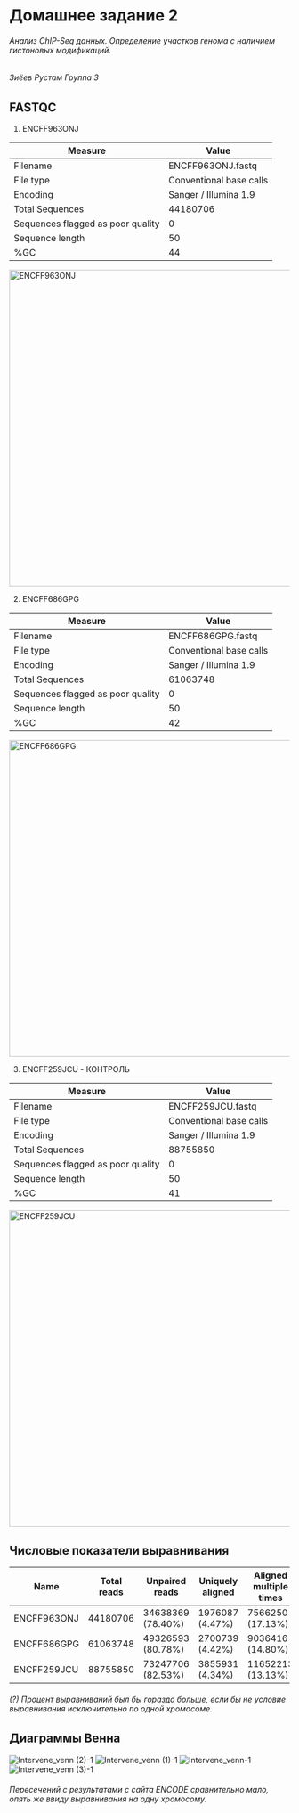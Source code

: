 # Домашнее задание 2
###### Анализ ChIP-Seq данных. Определение участков генома с наличием гистоновых модификаций.
###### Зиёев Рустам Группа 3

## FASTQC



1) ENCFF963ONJ

Measure | Value 
 --- | --- 
Filename | ENCFF963ONJ.fastq
File type | Conventional base calls
Encoding | Sanger / Illumina 1.9
Total Sequences | 44180706
Sequences flagged as poor quality | 0
Sequence length | 50
%GC | 44

<img width="569" alt="ENCFF963ONJ" src="https://user-images.githubusercontent.com/74643940/229348533-33f6eff5-4b72-47cb-8776-e31293aa84d2.PNG">



2) ENCFF686GPG

Measure | Value 
 --- | --- 
Filename | ENCFF686GPG.fastq
File type | Conventional base calls
Encoding | Sanger / Illumina 1.9
Total Sequences | 61063748
Sequences flagged as poor quality | 0
Sequence length | 50
%GC | 42

<img width="569" alt="ENCFF686GPG" src="https://user-images.githubusercontent.com/74643940/229348543-1a4f8f9f-5b1a-4899-b747-c97204099a2f.PNG">



3) ENCFF259JCU - КОНТРОЛЬ

Measure | Value 
 --- | --- 
Filename | ENCFF259JCU.fastq
File type | Conventional base calls
Encoding | Sanger / Illumina 1.9
Total Sequences | 88755850
Sequences flagged as poor quality | 0
Sequence length | 50
%GC | 41

<img width="569" alt="ENCFF259JCU" src="https://user-images.githubusercontent.com/74643940/229348550-8216df24-7536-474e-a8fc-c6146d24422e.PNG">



## Числовые показатели выравнивания

|Name|Total reads|Unpaired reads|Uniquely aligned|Aligned multiple times|
|---|---|---|---|---|
|ENCFF963ONJ|44180706|34638369 \(78\.40%\)|1976087 \(4\.47%\)|7566250 \(17\.13%\)|
|ENCFF686GPG|61063748|49326593 \(80\.78%\)|2700739 \(4\.42%\)|9036416 \(14\.80%\)|
|ENCFF259JCU|88755850|73247706 \(82\.53%\)|3855931 \(4\.34%\)|11652213 \(13\.13%\)|

###### (?) Процент выравниваний был бы гораздо больше, если бы не условие выравнивания исключительно по одной хромосоме.



## Диаграммы Венна

![Intervene_venn (2)-1](https://user-images.githubusercontent.com/74643940/229349201-251cfbe4-35c1-4e0e-ab3f-ef49378357de.png)
![Intervene_venn (1)-1](https://user-images.githubusercontent.com/74643940/229349203-e9e412f4-a9cb-4cfb-8caf-c340f6ad9cc0.png)
![Intervene_venn-1](https://user-images.githubusercontent.com/74643940/229349205-b9ef44e9-cbcb-4046-994a-63419db25cd8.png)
![Intervene_venn (3)-1](https://user-images.githubusercontent.com/74643940/229349206-3a3aaa8c-0f5d-4c3f-a58a-e1bce6d86153.png)

###### Пересечений с результатами с сайта ENCODE сравнительно мало, опять же ввиду выравнивания на одну хромосому.


